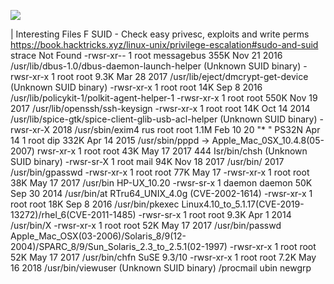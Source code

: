![](Maszyny/Linux/Irked/Pasted%20image%2020210823200950.png)

| Interesting Files F
SUID - Check easy privesc, exploits and write perms
https://book.hacktricks.xyz/linux-unix/privilege-escalation#sudo-and-suid
strace Not Found
-rwsr-xr-- 1 root messagebus 355K Nov 21 2016 /usr/lib/dbus-1.0/dbus-daemon-launch-helper (Unknown SUID binary)
-rwsr-xr-x 1 root root 9.3K Mar 28 2017 /usr/lib/eject/dmcrypt-get-device (Unknown SUID binary)
-rwsr-xr-x 1 root root 14K Sep 8 2016 /usr/lib/policykit-1/polkit-agent-helper-1
-rwsr-xr-x 1 root root 550K Nov 19 2017 /usr/lib/openssh/ssh-keysign
-rwsr-xr-x 1 root root 14K Oct 14 2014 /usr/lib/spice-gtk/spice-client-glib-usb-acl-helper (Unknown SUID binary)
-rwsr-xr-X
2018 /usr/sbin/exim4
rus root root 1.1M Feb 10
20
"* " PS32N Apr 14
1 root dip 332K Apr 14 2015 /usr/sbin/pppd -> Apple_Mac_0SX_10.4.8(05-2007)
rwsr-xr-x 1 root root 43K May 17 2017
444
Isr/bin/chsh (Unknown SUID binary)
-rwsr-sr-X 1 root mail 94K Nov 18
2017 /usr/bin/
2017 /usr/bin/gpasswd
-rwsr-xr-x 1 root root 77K May 17
-rwsr-xr-x 1 root root 38K May 17 2017 /usr/bin
HP-UX_10.20
-rwsr-sr-x 1 daemon daemon 50K Sep 30 2014 /usr/bin/at RTru64_UNIX_4.0g (CVE-2002-1614)
-rwsr-xr-x 1 root root 18K Sep 8 2016 /usr/bin/pkexec Linux4.10_to_5.1.17(CVE-2019-13272)/rhel_6(CVE-2011-1485)
-rwsr-sr-x 1 root root 9.3K Apr 1 2014 /usr/bin/X
-rwsr-xr-x 1 root root 52K May 17 2017 /usr/bin/passwd Apple_Mac_OSX(03-2006)/Solaris_8/9(12-2004)/SPARC_8/9/Sun_Solaris_2.3_to_2.5.1(02-1997)
-rwsr-xr-x 1 root root 52K May 17 2017 /usr/bin/chfn
SuSE 9.3/10
-rwsr-xr-x 1 root root 7.2K May 16 2018 /usr/bin/viewuser (Unknown SUID binary)
/procmail
ubin newgrp
